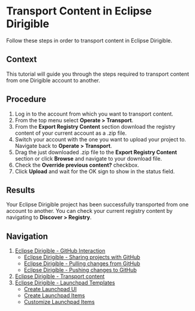 # Transport Content in Eclipse Dirigible
Follow these steps in order to transport content in Eclipse Dirigible.
## Context
This tutorial will guide you through the steps required to transport content from one Dirigible account to another.
## Procedure
1. Log in to the account from which you want to transport content.
2. From the top menu select **Operate > Transport**.
3. From the **Export Registry Content** section download the registry content of your current account as a .zip file.
4. Switch your account with the one you want to upload your project to. Navigate back to **Operate > Transport**.
5. Drag the just downloaded .zip file to the **Export Registry Content** section or click **Browse** and navigate to your download file.
6. Check the **Override previous content?** checkbox.
7. Click **Upload** and wait for the OK sign to show in the status field.
## Results
Your Eclipse Dirigible project has been successfully transported from one account to another. You can check your current registry content by navigating to **Discover > Registry**.
## Navigation
1. [Eclipse Dirigible - GitHub Interaction](GitHub-Interaction.md)
    * [Eclipse Dirigible - Sharing projects with GitHub](GitHub-Sharing-Project.md)
    * [Eclipse Dirigible - Pulling changes from GitHub](GitHub-Pulling-Changes.md)
    * [Eclipse Dirigible - Pushing changes to GitHub](GitHub-Pushing-Changes.md)
2. [Eclipse Dirigible - Transport content](Transport-Content-in-Eclipse-Dirigible.md)
3. [Eclipse Dirigible - Launchpad Templates](Launchpad-Templates.md)
    * [Create Launchpad UI](Create-Launchpad-UI.md)
    * [Create Launchpad Items](Create-Launchpad-Items.md)
    * [Customize Launchpad Items](Customize-Launchpad-Items.md)
